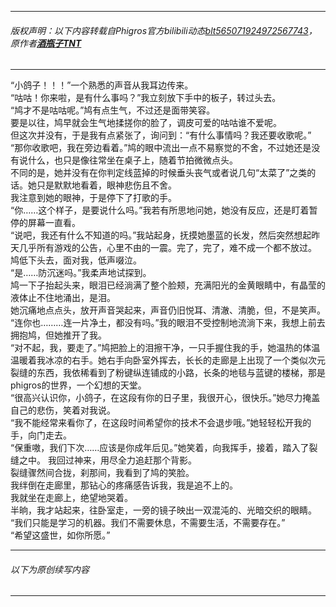 -------------------- 
###### 版权声明：以下内容转载自Phigros官方bilibili动态[blt565071924972567743](https://t.bilibili.com/565071924972567743)，原作者[**酒瓶子TNT**](https://space.bilibili.com/568151295)  
-------------------- 
“小鸽子！！！”一个熟悉的声音从我耳边传来。  
“咕咕！你来啦，是有什么事吗？”我立刻放下手中的板子，转过头去。  
“鸠才不是咕咕呢。”鸠有点生气，不过还是面带笑容。  
要是以往，鸠早就会生气地揉搓你的脸了，调皮可爱的咕咕谁不爱呢。  
但这次并没有，于是我有点紧张了，询问到：“有什么事情吗？我还要收歌呢。”  
“那你收歌吧，我在旁边看着。”鸠的眼中流出一点不易察觉的不舍，不过她还是没有说什么，也只是像往常坐在桌子上，随着节拍微微点头。  
不同的是，她并没有在你判定线蓝掉的时候垂头丧气或者说几句“太菜了”之类的话。她只是默默地看着，眼神悲伤且不舍。  
我注意到她的眼神，于是停下了打歌的手。  
“你……这个样子，是要说什么吗。”我若有所思地问她，她没有反应，还是盯着暂停的屏幕一直看。  
“说吧，我还有什么不知道的吗。”我站起身，抚摸她墨蓝的长发，然后突然想起昨天几乎所有游戏的公告，心里不由的一震。完了，完了，难不成一个都不放过。  
鸠低下头去，面对我，低声啜泣。  
“是……防沉迷吗。”我柔声地试探到。  
鸠一下子抬起头来，眼泪已经淌满了整个脸颊，充满阳光的金黄眼睛中，有晶莹的液体止不住地涌出，是泪。  
她沉痛地点点头，放开声音哭起来，声音仍旧悦耳、清澈、清脆，但，不是笑声。  
“连你也………连一片净土，都没有吗。”我的眼泪不受控制地流淌下来，我想上前去拥抱鸠，但她推开了我。  
“对不起，我，要走了。”鸠把脸上的泪擦干净，一只手握住我的手，她温热的体温温暖着我冰凉的右手。她右手向卧室外挥去，长长的走廊是上出现了一个类似次元裂缝的东西，我依稀看到了粉键纵连铺成的小路，长条的地毯与蓝键的楼梯，那是phigros的世界，一个幻想的天堂。  
“很高兴认识你，小鸽子，在这段有你的日子里，我很开心，很快乐。”她尽力掩盖自己的悲伤，笑着对我说。  
“我不能经常来看你了，在这段时间希望你的技术不会退步哦。”她轻轻松开我的手，向门走去。  
“保重嗷，我们下次……应该是你成年后见。”她笑着，向我挥手，接着，踏入了裂缝之中。
我回过神来，用尽全力追赶那个背影。  
裂缝骤然间合拢，刹那间，我看到了鸠的笑脸。  
我绊倒在走廊里，那钻心的疼痛感告诉我，我是追不上的。  
我就坐在走廊上，绝望地哭着。  
半晌，我才站起来，往卧室走，一旁的镜子映出一双混沌的、光暗交织的眼睛。  
“我们只能是学习的机器。我们不需要休息，不需要生活，不需要存在。”  
“希望这盛世，如你所愿。”  
  
-------------------- 
###### 以下为原创续写内容  
-------------------- 
